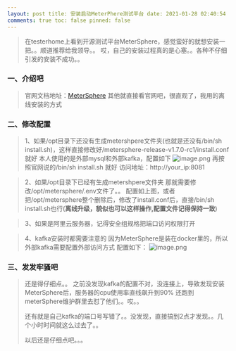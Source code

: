 ```yaml
---
layout: post title: 安装启动MeterPhere测试平台 date: 2021-01-28 02:40:54 author: 七禾叶 tags: [test]
comments: true toc: false pinned: false
---
```



> 在testerhome上看到开源测试平台MeterSphere，感觉蛮好的就想安装一把。。顺道推荐给我领导。。
> 哎，自己的安装过程真的是心塞。。各种不仔细引发的安装不成功。。

### 一、介绍吧

> 官网文档地址：[MeterSphere](https://metersphere.io/docs/)
> 其他就直接看官网吧，很直观了，我用的离线安装的方式

### 二、修改配置

> 1、如果/opt目录下还没有生成metershpere文件夹(也就是还没有/bin/sh install.sh)，这样直接修改好/metersphere-release-v1.7.0-rc1/install.conf就好
> 本人使用的是外部mysql和外部kafka，配置如下
> ![image.png](https://i.loli.net/2021/01/28/kRemgQ4SD5UVoMb.png)
> 再按照官网说的/bin/sh install.sh 就好
> 访问地址：http://your_ip:8081


> 2、如果/opt目录下已经有生成metershpere文件夹
> 那就需要修改/opt/metersphere/.env文件了。。
> 配置如上图，或者把/opt/metersphere整个删除后，修改了install.conf后，直接/bin/sh install.sh也行(**离线升级，貌似也可以这样操作,配置文件记得保持一致**)

> 3、如果是阿里云服务器，记得安全组规格把端口访问权限打开

> 4、kafka安装时都需要注意的
> 因为MeterSphere是装在docker里的，所以外部kafka需要配置外部访问方式
> 配置如下：
> ![image.png](https://i.loli.net/2021/01/28/YQA72EczSes9Tdi.png)

### 三、发发牢骚吧

> 还是得仔细点。。
> 之前没发现kafka的配置不对，没连接上，导致发现安装MeterSphere后，服务器的cpu使用率直线飙升到90%
> 还跑到meterSphere维护群里去怼了他们。。哎。。
>
> 还有就是自己kafka的端口号写错了。。没发现，直接搞到2点才发现。。几个小时时间就这么过去了。。
>
> 以后还是仔细点吧。。。
